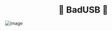<h1 align="center">🐣 BadUSB 🐣</h1>

![image](https://github.com/klorrr/CipherDuck-USB/assets/112863476/35dd498d-b226-411b-ac73-1182f8373aac)
